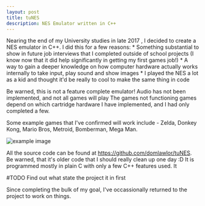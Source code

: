 ```yaml
---
layout: post
title: tuNES
description: NES Emulator written in C++
---
```


Nearing the end of my University studies in late 2017 , I decided to create a NES emulator in C++.
I did this for a few reasons:
	* Something substantial to show in future job interviews that I completed outside of school projects
	(I know now that it did help significantly in getting my first games job!)
	* A way to gain a deeper knowledge on how computer hardware actually works internally to take input, play sound and show images
	* I played the NES a lot as a kid and thought it'd be really to cool to make the same thing in code

Be warned, this is not a feature complete emulator! Audio has not been implemented, and not all games will play
The games not functioning games depend on which cartridge hardware I have implemented, and I had only completed a few.

Some example games that I've confirmed will work include - Zelda, Donkey Kong, Mario Bros, Metroid, Bomberman, Mega Man.

![example image](https://images.unsplash.com/photo-1488190211105-8b0e65b80b4e?w=300&h=300&fit=crop "An exemplary image")

All the source code can be found at https://github.com/domlawlor/tuNES. Be warned, that it's older code that I should really clean up one day :D
It is programmed mostly in plain C with only a few C++ features used. It 

#TODO Find out what state the project it in first

Since completing the bulk of my goal, I've occassionally returned to the project to work on things.